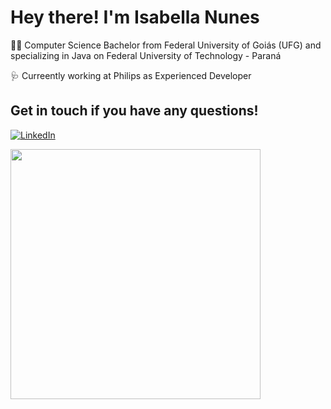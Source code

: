 # Hey there! I'm Isabella Nunes

👩‍💻 Computer Science Bachelor from Federal University of Goiás (UFG) and specializing in Java on Federal University of Technology - Paraná

🩺 Curreently working at Philips as Experienced Developer

## Get in touch if you have any questions! 

[![LinkedIn](https://img.shields.io/static/v1?label=&message=LinkedIn&color=gray&style=flat-square&logo=LinkedIn&logoColor=white)](https://www.linkedin.com/in/isabellanunes/)

<img src="https://media.giphy.com/media/Wj7lNjMNDxSmc/giphy.gif" width="400px">